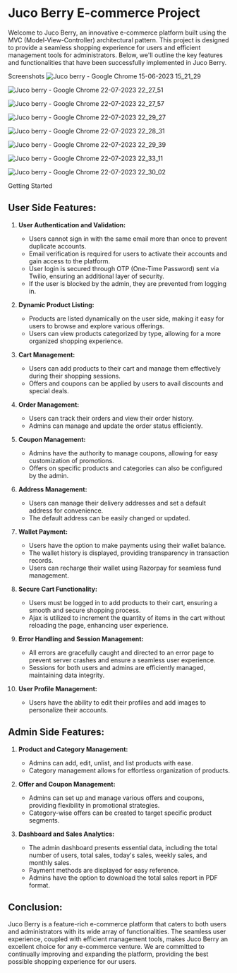 # Juco Berry E-commerce Project

Welcome to Juco Berry, an innovative e-commerce platform built using the MVC (Model-View-Controller) architectural pattern. This project is designed to provide a seamless shopping experience for users and efficient management tools for administrators. Below, we'll outline the key features and functionalities that have been successfully implemented in Juco Berry.

Screenshots
![Juco berry - Google Chrome 15-06-2023 15_21_29](https://github.com/unaizk/Juco-berry/assets/126644119/df681294-37f6-4907-b96d-d1d201687f88)

![Juco berry - Google Chrome 22-07-2023 22_27_51](https://github.com/unaizk/Juco-berry/assets/126644119/80ec9cde-5804-4b92-8c33-b82a98a944d9)

![Juco berry - Google Chrome 22-07-2023 22_27_57](https://github.com/unaizk/Juco-berry/assets/126644119/7c6fba10-3020-462c-a04b-a7d2656dfa38)

![Juco berry - Google Chrome 22-07-2023 22_29_27](https://github.com/unaizk/Juco-berry/assets/126644119/547a7870-0381-4b72-a419-1eb01510f5a0)

![Juco berry - Google Chrome 22-07-2023 22_28_31](https://github.com/unaizk/Juco-berry/assets/126644119/d66ad4e3-5e85-4e2d-87ce-e5a2896a250c)

![Juco berry - Google Chrome 22-07-2023 22_29_39](https://github.com/unaizk/Juco-berry/assets/126644119/1b06fd1e-130e-4500-83fb-c481938e353b)

![Juco berry - Google Chrome 22-07-2023 22_33_11](https://github.com/unaizk/Juco-berry/assets/126644119/d2eb21c0-11e0-4bb2-8a30-e81d6a98f7d1)

![Juco berry - Google Chrome 22-07-2023 22_30_02](https://github.com/unaizk/Juco-berry/assets/126644119/c4352928-af80-438c-8770-954e966c357d)


Getting Started

## User Side Features:

1. **User Authentication and Validation:**
   - Users cannot sign in with the same email more than once to prevent duplicate accounts.
   - Email verification is required for users to activate their accounts and gain access to the platform.
   - User login is secured through OTP (One-Time Password) sent via Twilio, ensuring an additional layer of security.
   - If the user is blocked by the admin, they are prevented from logging in.

2. **Dynamic Product Listing:**
   - Products are listed dynamically on the user side, making it easy for users to browse and explore various offerings.
   - Users can view products categorized by type, allowing for a more organized shopping experience.

3. **Cart Management:**
   - Users can add products to their cart and manage them effectively during their shopping sessions.
   - Offers and coupons can be applied by users to avail discounts and special deals.

4. **Order Management:**
   - Users can track their orders and view their order history.
   - Admins can manage and update the order status efficiently.

5. **Coupon Management:**
   - Admins have the authority to manage coupons, allowing for easy customization of promotions.
   - Offers on specific products and categories can also be configured by the admin.

6. **Address Management:**
   - Users can manage their delivery addresses and set a default address for convenience.
   - The default address can be easily changed or updated.

7. **Wallet Payment:**
   - Users have the option to make payments using their wallet balance.
   - The wallet history is displayed, providing transparency in transaction records.
   - Users can recharge their wallet using Razorpay for seamless fund management.

8. **Secure Cart Functionality:**
   - Users must be logged in to add products to their cart, ensuring a smooth and secure shopping process.
   - Ajax is utilized to increment the quantity of items in the cart without reloading the page, enhancing user experience.

9. **Error Handling and Session Management:**
   - All errors are gracefully caught and directed to an error page to prevent server crashes and ensure a seamless user experience.
   - Sessions for both users and admins are efficiently managed, maintaining data integrity.

10. **User Profile Management:**
    - Users have the ability to edit their profiles and add images to personalize their accounts.

## Admin Side Features:

1. **Product and Category Management:**
   - Admins can add, edit, unlist, and list products with ease.
   - Category management allows for effortless organization of products.

2. **Offer and Coupon Management:**
   - Admins can set up and manage various offers and coupons, providing flexibility in promotional strategies.
   - Category-wise offers can be created to target specific product segments.

3. **Dashboard and Sales Analytics:**
   - The admin dashboard presents essential data, including the total number of users, total sales, today's sales, weekly sales, and monthly sales.
   - Payment methods are displayed for easy reference.
   - Admins have the option to download the total sales report in PDF format.

## Conclusion:

Juco Berry is a feature-rich e-commerce platform that caters to both users and administrators with its wide array of functionalities. The seamless user experience, coupled with efficient management tools, makes Juco Berry an excellent choice for any e-commerce venture. We are committed to continually improving and expanding the platform, providing the best possible shopping experience for our users.


 
